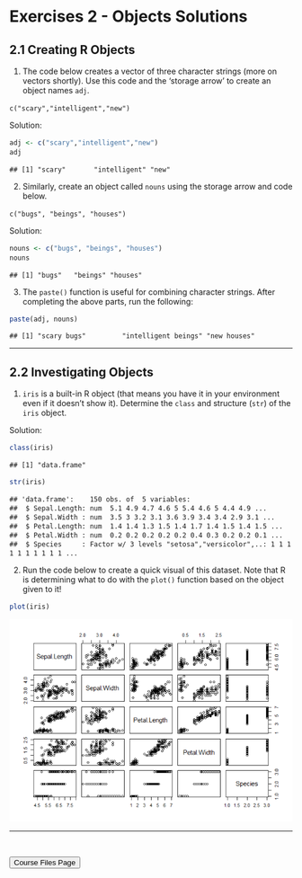 Exercises 2 - Objects Solutions
================

## 2.1 Creating R Objects

1.  The code below creates a vector of three character strings (more on
    vectors shortly). Use this code and the ‘storage arrow’ to create an
    object names `adj`.

`c("scary","intelligent","new")`

Solution:

``` r
adj <- c("scary","intelligent","new")
adj
```

    ## [1] "scary"       "intelligent" "new"

2.  Similarly, create an object called `nouns` using the storage arrow
    and code below.

`c("bugs", "beings", "houses")`

Solution:

``` r
nouns <- c("bugs", "beings", "houses")
nouns
```

    ## [1] "bugs"   "beings" "houses"

3.  The `paste()` function is useful for combining character strings.
    After completing the above parts, run the following:

``` r
paste(adj, nouns)
```

    ## [1] "scary bugs"         "intelligent beings" "new houses"

<hr>

## 2.2 Investigating Objects

1.  `iris` is a built-in R object (that means you have it in your
    environment even if it doesn’t show it). Determine the `class` and
    structure (`str`) of the `iris` object.

Solution:

``` r
class(iris)
```

    ## [1] "data.frame"

``` r
str(iris)
```

    ## 'data.frame':    150 obs. of  5 variables:
    ##  $ Sepal.Length: num  5.1 4.9 4.7 4.6 5 5.4 4.6 5 4.4 4.9 ...
    ##  $ Sepal.Width : num  3.5 3 3.2 3.1 3.6 3.9 3.4 3.4 2.9 3.1 ...
    ##  $ Petal.Length: num  1.4 1.4 1.3 1.5 1.4 1.7 1.4 1.5 1.4 1.5 ...
    ##  $ Petal.Width : num  0.2 0.2 0.2 0.2 0.2 0.4 0.3 0.2 0.2 0.1 ...
    ##  $ Species     : Factor w/ 3 levels "setosa","versicolor",..: 1 1 1 1 1 1 1 1 1 1 ...

2.  Run the code below to create a quick visual of this dataset. Note
    that R is determining what to do with the `plot()` function based on
    the object given to it!

``` r
plot(iris)
```

![](Exercises2_Objects_Solutions_files/figure-gfm/unnamed-chunk-5-1.png)<!-- -->

<hr>

<br>

<a href = "https://jbpost2.github.io/Basics-of-R-for-Data-Science-and-Statistics/CourseFiles.html"><button type="button">Course
Files Page</button></a>
